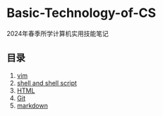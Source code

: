 # Basic-Technology-of-CS
2024年春季所学计算机实用技能笔记
## 目录
1. [vim]()
2. [shell and shell script]()
3. [HTML](https://github.com/lemonadejelly/Basic-Technology-of-CS/blob/main/HTML.md)
4. [Git](https://github.com/lemonadejelly/Basic-Technology-of-CS/blob/main/Git.md)
5. [markdown]()
